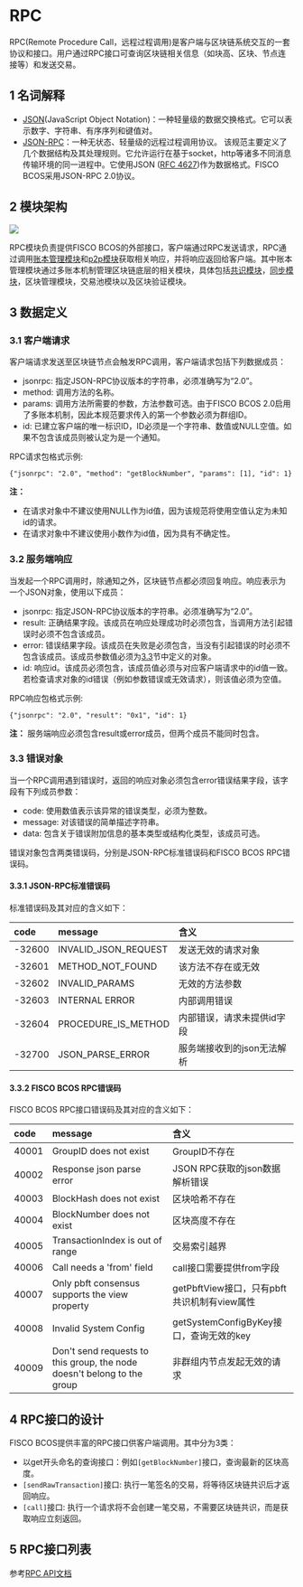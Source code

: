 # RPC
RPC(Remote Procedure Call，远程过程调用)是客户端与区块链系统交互的一套协议和接口。用户通过RPC接口可查询区块链相关信息（如块高、区块、节点连接等）和发送交易。

## 1 名词解释
- [JSON](http://json.org/)(JavaScript Object Notation)：一种轻量级的数据交换格式。它可以表示数字、字符串、有序序列和键值对。    
- [JSON-RPC](https://www.jsonrpc.org/specification)：一种无状态、轻量级的远程过程调用协议。 该规范主要定义了几个数据结构及其处理规则。它允许运行在基于socket，http等诸多不同消息传输环境的同一进程中。它使用JSON ([RFC 4627](http://www.ietf.org/rfc/rfc4627.txt))作为数据格式。FISCO BCOS采用JSON-RPC 2.0协议。

## 2 模块架构
 ![](../../images/rpc/rpc.png)
 
 RPC模块负责提供FISCO BCOS的外部接口，客户端通过RPC发送请求，RPC通过调用[账本管理模块](architecture/group.md)和[p2p模块](p2p/p2p.md)获取相关响应，并将响应返回给客户端。其中账本管理模块通过多账本机制管理区块链底层的相关模块，具体包括[共识模块](consensus/index.html)，[同步模块](sync/sync.md)，区块管理模块，交易池模块以及区块验证模块。

## 3 数据定义
### 3.1 客户端请求
客户端请求发送至区块链节点会触发RPC调用，客户端请求包括下列数据成员：   
- jsonrpc: 指定JSON-RPC协议版本的字符串，必须准确写为“2.0”。         
- method: 调用方法的名称。          
- params: 调用方法所需要的参数，方法参数可选。由于FISCO BCOS 2.0启用了多账本机制，因此本规范要求传入的第一个参数必须为群组ID。
- id: 已建立客户端的唯一标识ID，ID必须是一个字符串、数值或NULL空值。如果不包含该成员则被认定为是一个通知。

RPC请求包格式示例:
```
{"jsonrpc": "2.0", "method": "getBlockNumber", "params": [1], "id": 1}
```
**注：**       
- 在请求对象中不建议使用NULL作为id值，因为该规范将使用空值认定为未知id的请求。 
- 在请求对象中不建议使用小数作为id值，因为具有不确定性。

### 3.2 服务端响应
当发起一个RPC调用时，除通知之外，区块链节点都必须回复响应。响应表示为一个JSON对象，使用以下成员：
- jsonrpc: 指定JSON-RPC协议版本的字符串。必须准确写为“2.0”。       
- result: 正确结果字段。该成员在响应处理成功时必须包含，当调用方法引起错误时必须不包含该成员。  
- error: 错误结果字段。该成员在失败是必须包含，当没有引起错误的时必须不包含该成员。该成员参数值必须为[3.3](#id6)节中定义的对象。     
- id: 响应id。该成员必须包含，该成员值必须与对应客户端请求中的id值一致。若检查请求对象的id错误（例如参数错误或无效请求），则该值必须为空值。     

RPC响应包格式示例:
```
{"jsonrpc": "2.0", "result": "0x1", "id": 1}
```
**注：**
服务端响应必须包含result或error成员，但两个成员不能同时包含。

### 3.3 错误对象
当一个RPC调用遇到错误时，返回的响应对象必须包含error错误结果字段，该字段有下列成员参数：

- code: 使用数值表示该异常的错误类型，必须为整数。          
- message: 对该错误的简单描述字符串。   
- data: 包含关于错误附加信息的基本类型或结构化类型，该成员可选。        

错误对象包含两类错误码，分别是JSON-RPC标准错误码和FISCO BCOS RPC错误码。
#### 3.3.1 JSON-RPC标准错误码    
    
标准错误码及其对应的含义如下：  

   
|code    |message                 |含义                      |
|:-------|:-----------------------|:----------------------|
|-32600  |INVALID_JSON_REQUEST    |发送无效的请求对象        |
|-32601  |METHOD_NOT_FOUND        |该方法不存在或无效        |
|-32602  |INVALID_PARAMS          |无效的方法参数            |
|-32603  |INTERNAL ERROR          |内部调用错误              |
|-32604  |PROCEDURE_IS_METHOD     |内部错误，请求未提供id字段  |
|-32700  |JSON_PARSE_ERROR        |服务端接收到的json无法解析|


#### 3.3.2 FISCO BCOS RPC错误码    
FISCO BCOS RPC接口错误码及其对应的含义如下：


|code |message                                                                 |含义                                       |
|:-------|:--------------------------------------------------------------------|:------------------------------------------|
|40001|GroupID does not exist                                                  |GroupID不存在                              |
|40002|Response json parse error                                               |JSON RPC获取的json数据解析错误             |
|40003|BlockHash does not exist                                                |区块哈希不存在                             |
|40004|BlockNumber does not exist                                              |区块高度不存在                             |
|40005|TransactionIndex is out of range                                        |交易索引越界                               |
|40006|Call needs a 'from' field                                               |call接口需要提供from字段                   |
|40007|Only pbft consensus supports the view property                          |getPbftView接口，只有pbft共识机制有view属性|
|40008|Invalid System Config                                                   |getSystemConfigByKey接口，查询无效的key    |
|40009|Don't send requests to this group, the node doesn't belong to the group |非群组内节点发起无效的请求                 |



## 4 RPC接口的设计
FISCO BCOS提供丰富的RPC接口供客户端调用。其中分为3类：
- 以get开头命名的查询接口：例如`[getBlockNumber]`接口，查询最新的区块高度。
- `[sendRawTransaction]`接口: 执行一笔签名的交易，将等待区块链共识后才返回响应。
- `[call]`接口: 执行一个请求将不会创建一笔交易，不需要区块链共识，而是获取响应立刻返回。

## 5 RPC接口列表
参考[RPC API文档](../api.md)
